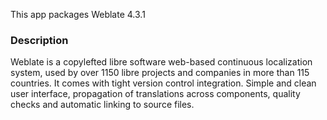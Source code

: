 This app packages Weblate <upstream>4.3.1</upstream>

### Description

Weblate is a copylefted libre software web-based continuous localization system, used by over 1150 libre projects and companies in more than 115 countries.
It comes with tight version control integration.
Simple and clean user interface, propagation of translations across components, quality checks and automatic linking to source files.
